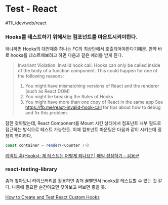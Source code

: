 # Test - React
#TIL/dev/web/react

### Hooks를 테스트하기 위해서는 컴포넌트를 마운트시켜야한다. 

왜냐하면 Hooks의 대전제중 하나는 FC의 최상단에서 호출되어야한다기떄문. 만약 바로 hooks를 테스트해보려고 하면 다음과 같은 에러를 받게 된다. 

> Invariant Violation: Invalid hook call. Hooks can only be called inside of the body of a function component. This could happen for one of the following reasons:   
>   
> 1. You might have mismatching versions of React and the renderer (such as React DOM)   
> 2. You might be breaking the Rules of Hooks   
> 3. You might have more than one copy of React in the same app See https://fb.me/react-invalid-hook-call for tips about how to debug and fix this problem.  

잠깐 찾아봤는데, React Component를 Mount 시킨 상태에서 컴포넌트 내부 필드로 접근하는 방식으로 테스트 가능한듯. 이때 컴포넌트 마운팅은 다음과 같이 시키는데 굉장히 특이하다. 

```typescript
const container = render(<Counter />)
```


[리액트 훅(Hooks): 제 테스트는 어떻게 되나요? | 매일 성장하기 - 김용균](https://edykim.com/ko/post/react-hooks-whats-going-to-happen-to-my-tests/)


### react-testing-library
좀더 찾아보니 라이브러리를 활용하면 좀더 꿀빨면서 hooks를 테스트할 수 있는 것 같다.  나중에 필요한 순간이오면 찾아보고 써보면 좋을 듯. 

 [How to Create and Test React Custom Hooks](https://blog.bitsrc.io/how-to-create-and-test-react-custom-hooks-927fe468c361) 
